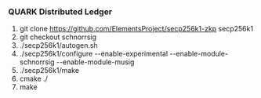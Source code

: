 ### QUARK Distributed Ledger

1. git clone https://github.com/ElementsProject/secp256k1-zkp secp256k1
2. git checkout schnorrsig
3. ./secp256k1/autogen.sh
4. ./secp256k1/configure --enable-experimental --enable-module-schnorrsig --enable-module-musig
5. ./secp256k1/make
5. cmake ./
6. make
